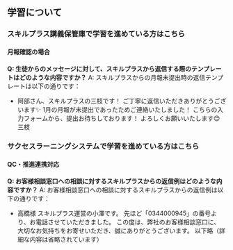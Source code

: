 ## 学習について
### スキルプラス講義保管庫で学習を進めている方はこちら
#### 月報確認の場合

**Q: 生徒からのメッセージに対して、スキルプラスから返信する際のテンプレートはどのような内容ですか？**
A: スキルプラスからの月報未提出時の返信テンプレートは以下の通りです：
   - 阿部さん、スキルプラスの三枝です！
     ご丁寧に返信いただきありがとうございます✨
     1月の月報が未提出であったためご連絡いたしました！
     こちらの入力フォームから、提出お待ちしております！
     よろしくお願いいたします😊
     三枝

### サクセスラーニングシステムで学習を進めている方はこちら
#### QC・推進連携対応

**Q: お客様相談窓口への相談に対するスキルプラスからの返信例はどのような内容ですか？**
A: お客様相談窓口への相談に対するスキルプラスからの返信例は以下の通りです：
   - 高橋様
     スキルプラス運営の小澤です。
     先ほど「0344000945」の番号より、お電話させていただきました。
     この度は、弊社のお客様相談窓口に、
     大切なお気持ちをお寄せいただき、誠にありがとうございます。
     以下略（詳細な内容は省略されています）
